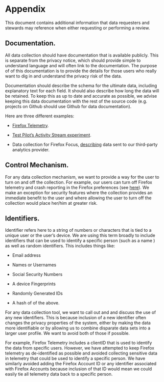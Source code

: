 # Appendix

This document contains additional information that data requesters and stewards may reference when either requesting or performing a review.

## Documentation.

All data collection should have documentation that is available publicly.  This is separate from the privacy notice, which should provide simple to understand language and will often link to the documentation. The purpose of of this documentation is to provide the details for those users who really want to dig in and understand the privacy risk of the data.

Documentation should describe the schema for the ultimate data, including explanatory text for each field. It should also describe how long the data will be retained. To keep this as up to date and accurate as possible, we advise keeping this data documentation with the rest of the source code (e.g. projects on Github should use Github for data documentation).

Here are three different examples:

* [Firefox Telemetry](http://gecko.readthedocs.io/en/latest/toolkit/components/telemetry/telemetry/data/main-ping.html).

* [Test Pilot’s Activity Stream experiment](https://github.com/mozilla/activity-stream/blob/master/docs/data_dictionary.md).

* Data collection for Firefox Focus, [describing](https://github.com/mozilla-mobile/focus/wiki/Install-and-event-tracking-with-the-Adjust-SDK) data sent to our third-party analytics provider.

## Control Mechanism.

For any data collection mechanism, we want to provide a way for the user to turn on and off the collection. For example, our users can turn off Firefox telemetry and crash reporting in the Firefox preferences (see [here](https://support.mozilla.org/t5/Manage-preferences-and-add-ons/Share-telemetry-data-with-Mozilla-to-help-improve-Firefox/ta-p/7803)). We make an exception for security features where the collection provides an immediate benefit to the user and where allowing the user to turn off the collection would place her/him at greater risk.

## Identifiers.

Identifier refers here to a string of numbers or characters that is tied to a unique user or the user’s device. We are using this term broadly to include identifiers that can be used to identify a specific person (such as a name ) as well as random identifiers.  This includes things like:

* Email address

* Names or Usernames

* Social Security Numbers

* A device Fingerprints

* Randomly Generated IDs

* A hash of of the above.

For any data collection tool, we want to call out and and discuss the use of any new identifiers. This is because inclusion of a new identifier often changes the privacy properties of the system, either by making the data more identifiable or by allowing us to combine disparate data sets into a larger user profile. We want to avoid both of those if possible.

For example, Firefox Telemetry includes a clientID that is used to identify the data from specific users. However, we have attempted to keep Firefox telemetry as de-identified as possible and avoided collecting sensitive data in telemetry that could be used to identify a specific person. We have similarly avoided adding the Firefox Account ID or any identifier associated with Firefox Accounts because inclusion of that ID would mean we could easily tie all telemetry data back to a specific person.
